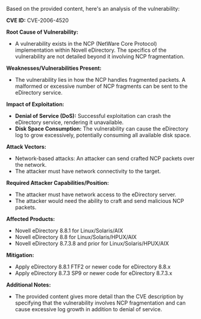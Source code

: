 Based on the provided content, here's an analysis of the vulnerability:

**CVE ID:** CVE-2006-4520

**Root Cause of Vulnerability:**
- A vulnerability exists in the NCP (NetWare Core Protocol) implementation within Novell eDirectory. The specifics of the vulnerability are not detailed beyond it involving NCP fragmentation.

**Weaknesses/Vulnerabilities Present:**
- The vulnerability lies in how the NCP handles fragmented packets. A malformed or excessive number of NCP fragments can be sent to the eDirectory service.

**Impact of Exploitation:**
- **Denial of Service (DoS):** Successful exploitation can crash the eDirectory service, rendering it unavailable.
- **Disk Space Consumption:** The vulnerability can cause the eDirectory log to grow excessively, potentially consuming all available disk space.

**Attack Vectors:**
- Network-based attacks: An attacker can send crafted NCP packets over the network.
- The attacker must have network connectivity to the target.

**Required Attacker Capabilities/Position:**
- The attacker must have network access to the eDirectory server.
- The attacker would need the ability to craft and send malicious NCP packets.

**Affected Products:**
- Novell eDirectory 8.8.1 for Linux/Solaris/AIX
- Novell eDirectory 8.8 for Linux/Solaris/HPUX/AIX
- Novell eDirectory 8.7.3.8 and prior for Linux/Solaris/HPUX/AIX

**Mitigation:**
- Apply eDirectory 8.8.1 FTF2 or newer code for eDirectory 8.8.x
- Apply eDirectory 8.7.3 SP9 or newer code for eDirectory 8.7.3.x

**Additional Notes:**
- The provided content gives more detail than the CVE description by specifying that the vulnerability involves NCP fragmentation and can cause excessive log growth in addition to denial of service.